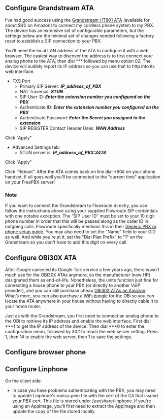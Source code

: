 ## Configure Grandstream ATA
I’ve had good success using the [Grandstream HT801 ATA](https://www.amazon.com//dp/B0DPZSNL8K) (available for about $40 on Amazon) to connect my cordless phone system to my PBX.  The device has an extensive set of configurable parameters, but the settings below are the minimal set of changes needed following a factory reset to establish a SIP connection to your PBX.  

You’ll need the local LAN address of the ATA to configure it with a web browser.  The easiest way to discover the address is to first connect your analog phone to the ATA, then dial *** followed by menu option 02.  The device will audibly report its IP address so you can use that to http into its web interface.

+ FXS Port
  + Primary SIP Server: ***IP_address_of_PBX***
  + NAT Traversal: ***STUN***
  + SIP User ID: ***Enter the extension number you configured on the PBX***
  + Authenticate ID: ***Enter the extension number you configured on the PBX***
  + Authenticate Password: ***Enter the Secret you assigned to the extension***
  + SIP REGISTER Contact Header Uses: ***WAN Address***  

Click “Apply”  

+ Advanced Settings tab:
  + STUN server is: ***IP_address_of_PBX:3478***

Click “Apply”

Click “Reboot”.  After the ATA comes back on line dial *60# on your phone handset. If all goes well you’ll be connected to the "current time" application on your FreePBX server!

### Note
If you want to connect the Grandstream to Flowroute directly, you can follow the instructions above using your supplied Flowroute SIP credentials with one notable exception.  The "SIP User ID" must be set to your 10 digit phone number in order that this will be passed along as the caller ID in outgoing calls.  Flowroute specifically mentions this in their [Generic PBX or phone setup guide](https://support.flowroute.com/293702-Generic-PBX-or-phone-setup-guide).  You may also need to set the "Name" field to your DID as well.  And while you're at it, set the "Dial Plan Prefix" to "1" on the Granstream so you don't have to add this digit on every call.

## Configure OBi30X ATA
After Google canceled its Google Talk service a few years ago, there wasn’t much use for the OBi30X ATAs anymore, so the manufacturer (now HP) designated them as end-of-life.  Nonetheless, the units function just fine for connecting a house phone to your PBX (or directly to another VoIP provider), and you can still purchase cheap [OBi30X ATAs on Amazon](https://www.amazon.com/dp/B07FZYPD8T/).  What’s more, you can also purchase a [WiFi dongle](https://www.amazon.com/dp/B07FZQX1RQ) for the OBi so you can locate the ATA anywhere in your house without having to directly cable it to your home router.

Just as with the Grandstream, you first need to connect an analog phone to the OBi to retrieve its IP address and enable the web interface. First dial ***1 to get the IP address of the device. Then dial ***0 to enter the configuration menu, followed by 30# to reach the web server setting. Press 1, then 1# to enable the web server, then 1 to save the settings.


## Configure browser phone

## Configure Linphone

On the client side:
+ In case you have problems authenticating with the PBX, you may need to update Linphone's rootca.pem file with the cert of the CA that issued your PBX cert.  This file is stored under /usr/share/linphone.  If you're using an AppImage, you'll first need to extract the AppImage and then update the copy of the file stored locally.
